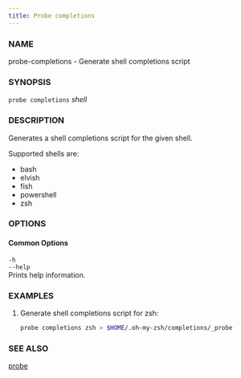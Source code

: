 ```yaml
---
title: Probe completions
---
```


### NAME

probe-completions - Generate shell completions script

### SYNOPSIS

`probe completions` _shell_

### DESCRIPTION

Generates a shell completions script for the given shell.

Supported shells are:

- bash
- elvish
- fish
- powershell
- zsh

### OPTIONS

#### Common Options

`-h`  
`--help`  
Prints help information.

### EXAMPLES

1. Generate shell completions script for zsh:
   ```sh
   probe completions zsh > $HOME/.oh-my-zsh/completions/_probe
   ```

### SEE ALSO

[probe](./probe.md)
